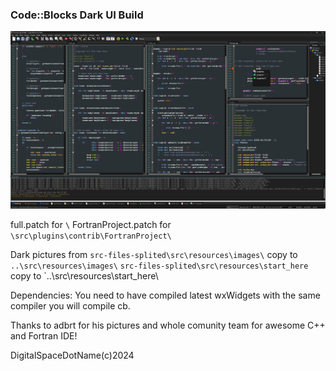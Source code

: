 ### Code::Blocks Dark UI Build

![Alt text](/screenshot.png?raw=true "Code::Blocks Dark Mode")

full.patch for `\`
FortranProject.patch for `\src\plugins\contrib\FortranProject\`

Dark pictures from
`src-files-splited\src\resources\images\` copy to `..\src\resources\images\`
`src-files-splited\src\resources\start_here` copy to `..\src\resources\start_here\

Dependencies:
You need to have compiled latest wxWidgets with the same compiler you will compile cb.

Thanks to
    adbrt for his pictures and whole comunity team for awesome C++ and Fortran IDE!
	
DigitalSpaceDotName(c)2024


